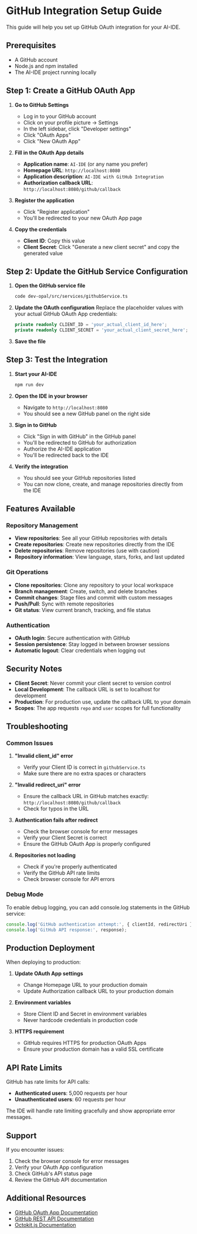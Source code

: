 # GitHub Integration Setup Guide

This guide will help you set up GitHub OAuth integration for your AI-IDE.

## Prerequisites

- A GitHub account
- Node.js and npm installed
- The AI-IDE project running locally

## Step 1: Create a GitHub OAuth App

1. **Go to GitHub Settings**
   - Log in to your GitHub account
   - Click on your profile picture → Settings
   - In the left sidebar, click "Developer settings"
   - Click "OAuth Apps"
   - Click "New OAuth App"

2. **Fill in the OAuth App details**
   - **Application name**: `AI-IDE` (or any name you prefer)
   - **Homepage URL**: `http://localhost:8080`
   - **Application description**: `AI-IDE with GitHub Integration`
   - **Authorization callback URL**: `http://localhost:8080/github/callback`

3. **Register the application**
   - Click "Register application"
   - You'll be redirected to your new OAuth App page

4. **Copy the credentials**
   - **Client ID**: Copy this value
   - **Client Secret**: Click "Generate a new client secret" and copy the generated value

## Step 2: Update the GitHub Service Configuration

1. **Open the GitHub service file**
   ```bash
   code dev-opal/src/services/githubService.ts
   ```

2. **Update the OAuth configuration**
   Replace the placeholder values with your actual GitHub OAuth App credentials:
   ```typescript
   private readonly CLIENT_ID = 'your_actual_client_id_here';
   private readonly CLIENT_SECRET = 'your_actual_client_secret_here';
   ```

3. **Save the file**

## Step 3: Test the Integration

1. **Start your AI-IDE**
   ```bash
   npm run dev
   ```

2. **Open the IDE in your browser**
   - Navigate to `http://localhost:8080`
   - You should see a new GitHub panel on the right side

3. **Sign in to GitHub**
   - Click "Sign in with GitHub" in the GitHub panel
   - You'll be redirected to GitHub for authorization
   - Authorize the AI-IDE application
   - You'll be redirected back to the IDE

4. **Verify the integration**
   - You should see your GitHub repositories listed
   - You can now clone, create, and manage repositories directly from the IDE

## Features Available

### Repository Management
- **View repositories**: See all your GitHub repositories with details
- **Create repositories**: Create new repositories directly from the IDE
- **Delete repositories**: Remove repositories (use with caution)
- **Repository information**: View language, stars, forks, and last updated

### Git Operations
- **Clone repositories**: Clone any repository to your local workspace
- **Branch management**: Create, switch, and delete branches
- **Commit changes**: Stage files and commit with custom messages
- **Push/Pull**: Sync with remote repositories
- **Git status**: View current branch, tracking, and file status

### Authentication
- **OAuth login**: Secure authentication with GitHub
- **Session persistence**: Stay logged in between browser sessions
- **Automatic logout**: Clear credentials when logging out

## Security Notes

- **Client Secret**: Never commit your client secret to version control
- **Local Development**: The callback URL is set to localhost for development
- **Production**: For production use, update the callback URL to your domain
- **Scopes**: The app requests `repo` and `user` scopes for full functionality

## Troubleshooting

### Common Issues

1. **"Invalid client_id" error**
   - Verify your Client ID is correct in `githubService.ts`
   - Make sure there are no extra spaces or characters

2. **"Invalid redirect_uri" error**
   - Ensure the callback URL in GitHub matches exactly: `http://localhost:8080/github/callback`
   - Check for typos in the URL

3. **Authentication fails after redirect**
   - Check the browser console for error messages
   - Verify your Client Secret is correct
   - Ensure the GitHub OAuth App is properly configured

4. **Repositories not loading**
   - Check if you're properly authenticated
   - Verify the GitHub API rate limits
   - Check browser console for API errors

### Debug Mode

To enable debug logging, you can add console.log statements in the GitHub service:

```typescript
console.log('GitHub authentication attempt:', { clientId, redirectUri });
console.log('GitHub API response:', response);
```

## Production Deployment

When deploying to production:

1. **Update OAuth App settings**
   - Change Homepage URL to your production domain
   - Update Authorization callback URL to your production domain

2. **Environment variables**
   - Store Client ID and Secret in environment variables
   - Never hardcode credentials in production code

3. **HTTPS requirement**
   - GitHub requires HTTPS for production OAuth Apps
   - Ensure your production domain has a valid SSL certificate

## API Rate Limits

GitHub has rate limits for API calls:
- **Authenticated users**: 5,000 requests per hour
- **Unauthenticated users**: 60 requests per hour

The IDE will handle rate limiting gracefully and show appropriate error messages.

## Support

If you encounter issues:

1. Check the browser console for error messages
2. Verify your OAuth App configuration
3. Check GitHub's API status page
4. Review the GitHub API documentation

## Additional Resources

- [GitHub OAuth App Documentation](https://docs.github.com/en/developers/apps/building-oauth-apps)
- [GitHub REST API Documentation](https://docs.github.com/en/rest)
- [Octokit.js Documentation](https://octokit.github.io/rest.js/)
